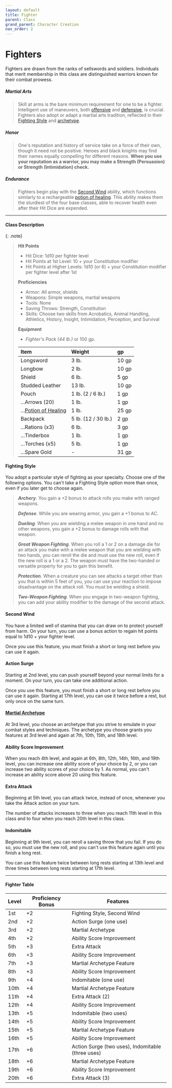 ```yaml
---
layout: default
title: Fighter
parent: Class
grand_parent: Character Creation
nav_order: 2
---
```


# Fighters

Fighters are drawn from the ranks of sellswords and soldiers. Individuals that merit membership in this class are distinguished warriors known for their combat prowess. 

##### Martial Arts
> Skill at arms is the bare minimum requirement for one to be a fighter. Intelligent use of maneuvers, both [offensive](../../more/review/maneuvers_offense) and [defensive](../../more/review/maneuvers_defense), is crucial. Fighters also adopt or adapt a martial arts tradition, reflected in their [Fighting Style](#fighting-style) and [archetype](../../more/archetypes/index).

##### Honor
> One's reputation and history of service take on a force of their own, though it need not be positive. Heroes and black knights may find their names equally compelling for different reasons. **When you use your reputation as a warrior, you may make a Strength (Persuasion) or Strength (Intimidation) check.** 

##### Endurance
> Fighters begin play with the [Second Wind](#second-wind) ability, which functions similarly to a rechargeable [potion of healing](../../../data/alchemics/potion_of_healing). This ability makes them the sturdiest of the four base classes, able to recover health even after their Hit Dice are expended.


---

#### Class Description

{: .note}
> **Hit Points**
>
> * Hit Dice: 1d10 per fighter level
> * Hit Points at 1st Level: 10 + your Constitution modifier
> * Hit Points at Higher Levels: 1d10 (or 6) + your Constitution modifier per fighter level after 1st
>
> **Proficiencies**
>
> * Armor: All armor, shields
> * Weapons: Simple weapons, martial weapons
> * Tools: None
> * Saving Throws: Strength, Constitution
> * Skills: Choose two skills from Acrobatics, Animal Handling, Athletics, History, Insight, Intimidation, Perception, and Survival
>
> **Equipment**
>
> * _Fighter's Pack (44 lb.)_ or 100 gp.
> 
> | Item                                         | Weight              | gp    |
> | :------------------------------------------- | :------------------ | :---- |
> | Longsword                                    | 3 lb.               | 10 gp |
> | Longbow                                      | 2 lb.               | 10 gp |
> | Shield                                       | 6 lb.               | 5 gp  |
> | Studded Leather                              | 13 lb.              | 10 gp |
> | Pouch                                        | 1 lb. (2 / 6 lb.)   | 1 gp  |
> | ...Arrows (20)                               | 1 lb.               | 1 gp  |
> | ...[Potion of Healing](../../gear/alchemics) | 1 lb.               | 25 gp |
> | Backpack                                     | 5 lb. (12 / 30 lb.) | 2 gp  |
> | ...Rations (x3)                              | 6 lb.               | 3 gp  |
> | ...Tinderbox                                 | 1 lb.               | 1 gp  |
> | ...Torches (x5)                              | 5 lb.               | 1 gp  |
> | ...Spare Gold                                | -                   | 31 gp |

#### Fighting Style

You adopt a particular style of fighting as your specialty. Choose one of the following options. You can't take a Fighting Style option more than once, even if you later get to choose again.

> ***Archery***. You gain a +2 bonus to attack rolls you make with ranged weapons.
>
> ***Defense***. While you are wearing armor, you gain a +1 bonus to AC.
>
> ***Dueling***. When you are wielding a melee weapon in one hand and no other weapons, you gain a +2 bonus to damage rolls with that weapon.
>
> ***Great Weapon Fighting***. When you roll a 1 or 2 on a damage die for an attack you make with a melee weapon that you are wielding with two hands, you can reroll the die and must use the new roll, even if the new roll is a 1 or a 2. The weapon must have the two-handed or versatile property for you to gain this benefit.
>
> ***Protection***. When a creature you can see attacks a target other than you that is within 5 feet of you, you can use your reaction to impose disadvantage on the attack roll. You must be wielding a shield.
>
> ***Two-Weapon Fighting***. When you engage in two-weapon fighting, you can add your ability modifier to the damage of the second attack.

#### Second Wind

You have a limited well of stamina that you can draw on to protect yourself from harm. On your turn, you can use a bonus action to regain hit points equal to 1d10 + your fighter level.

Once you use this feature, you must finish a short or long rest before you can use it again.

#### Action Surge

Starting at 2nd level, you can push yourself beyond your normal limits for a moment. On your turn, you can take one additional action.

Once you use this feature, you must finish a short or long rest before you can use it again. Starting at 17th level, you can use it twice before a rest, but only once on the same turn.

#### [Martial Archetype](../../more/archetypes/index)

At 3rd level, you choose an archetype that you strive to emulate in your combat styles and techniques. The archetype you choose grants you features at 3rd level and again at 7th, 10th, 15th, and 18th level.

#### Ability Score Improvement

When you reach 4th level, and again at 6th, 8th, 12th, 14th, 16th, and 19th level, you can increase one ability score of your choice by 2, or you can increase two ability scores of your choice by 1. As normal, you can't increase an ability score above 20 using this feature.

#### Extra Attack

Beginning at 5th level, you can attack twice, instead of once, whenever you take the Attack action on your turn.

The number of attacks increases to three when you reach 11th level in this class and to four when you reach 20th level in this class.

#### Indomitable

Beginning at 9th level, you can reroll a saving throw that you fail. If you do so, you must use the new roll, and you can't use this feature again until you finish a long rest.

You can use this feature twice between long rests starting at 13th level and three times between long rests starting at 17th level.

---

#### Fighter Table

| Level | Proficiency Bonus | Features                                          |
| ----- | ----------------- | ------------------------------------------------- |
| 1st   | +2                | Fighting Style, Second Wind                       |
| 2nd   | +2                | Action Surge (one use)                            |
| 3rd   | +2                | Martial Archetype                                 |
| 4th   | +2                | Ability Score Improvement                         |
| 5th   | +3                | Extra Attack                                      |
| 6th   | +3                | Ability Score Improvement                         |
| 7th   | +3                | Martial Archetype Feature                         |
| 8th   | +3                | Ability Score Improvement                         |
| 9th   | +4                | Indomitable (one use)                             |
| 10th  | +4                | Martial Archetype Feature                         |
| 11th  | +4                | Extra Attack (2)                                  |
| 12th  | +4                | Ability Score Improvement                         |
| 13th  | +5                | Indomitable (two uses)                            |
| 14th  | +5                | Ability Score Improvement                         |
| 15th  | +5                | Martial Archetype Feature                         |
| 16th  | +5                | Ability Score Improvement                         |
| 17th  | +6                | Action Surge (two uses), Indomitable (three uses) |
| 18th  | +6                | Martial Archetype Feature                         |
| 19th  | +6                | Ability Score Improvement                         |
| 20th  | +6                | Extra Attack (3)                                  |